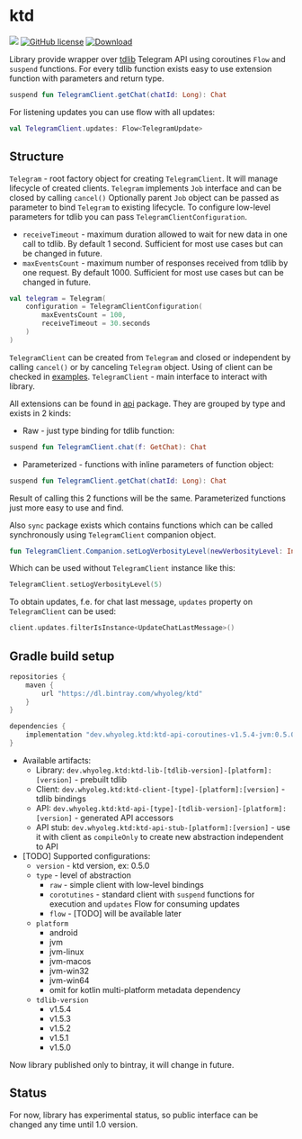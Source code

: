 # ktd

![](https://github.com/whyoleg/ktd/workflows/Build%20version/badge.svg)
[![GitHub license](https://img.shields.io/badge/license-Apache%20License%202.0-blue.svg?style=flat)](https://www.apache.org/licenses/LICENSE-2.0)
[![Download](https://api.bintray.com/packages/whyoleg/ktd/ktd/images/download.svg)](https://bintray.com/whyoleg/ktd/ktd/_latestVersion)

Library provide wrapper over [tdlib](https://github.com/tdlib/td) Telegram API using coroutines `Flow` and `suspend` functions.
For every tdlib function exists easy to use extension function with parameters and return type.

```kotlin
suspend fun TelegramClient.getChat(chatId: Long): Chat
``` 

For listening updates you can use flow with all updates:
```kotlin
val TelegramClient.updates: Flow<TelegramUpdate>
```

## Structure

`Telegram` - root factory object for creating `TelegramClient`. 
It will manage lifecycle of created clients.
`Telegram` implements `Job` interface and can be closed by calling `cancel()`
Optionally parent `Job` object can be passed as parameter to bind `Telegram` to existing lifecycle.
To configure low-level parameters for tdlib you can pass `TelegramClientConfiguration`.
- `receiveTimeout` - maximum duration allowed to wait for new data in one call to tdlib. 
By default 1 second.
Sufficient for most use cases but can be changed in future.
- `maxEventsCount` - maximum number of responses received from tdlib by one request. 
By default 1000.
Sufficient for most use cases but can be changed in future.

```kotlin
val telegram = Telegram(
    configuration = TelegramClientConfiguration(
        maxEventsCount = 100,
        receiveTimeout = 30.seconds
    )
)
```

`TelegramClient` can be created from `Telegram` and closed or independent by calling `cancel()` or by canceling `Telegram` object.
Using of client can be checked in [examples](https://github.com/whyoleg/ktd/tree/master/example/src/main/kotlin).
`TelegramClient` - main interface to interact with library. 

All extensions can be found in [api](https://github.com/whyoleg/ktd/tree/master/library/src/main/kotlin/dev/whyoleg/ktd/api) package.
They are grouped by type and exists in 2 kinds:
- Raw - just type binding for tdlib function:
```kotlin
suspend fun TelegramClient.chat(f: GetChat): Chat
``` 
- Parameterized - functions with inline parameters of function object:
```kotlin
suspend fun TelegramClient.getChat(chatId: Long): Chat
```
Result of calling this 2 functions will be the same. Parameterized functions just more easy to use and find.
 
Also `sync` package exists which contains functions which can be called synchronously using `TelegramClient` companion object.
 ```kotlin
fun TelegramClient.Companion.setLogVerbosityLevel(newVerbosityLevel: Int): Ok
``` 
Which can be used without `TelegramClient` instance like this:
```kotlin
TelegramClient.setLogVerbosityLevel(5)
```

To obtain updates, f.e. for chat last message, `updates` property on `TelegramClient` can be used:
```kotlin
client.updates.filterIsInstance<UpdateChatLastMessage>()
``` 

## Gradle build setup

```gradle
repositories {
    maven { 
        url "https://dl.bintray.com/whyoleg/ktd"
    }
}

dependencies {
    implementation "dev.whyoleg.ktd:ktd-api-coroutines-v1.5.4-jvm:0.5.0"
}
```

- Available artifacts:
  - Library: `dev.whyoleg.ktd:ktd-lib-[tdlib-version]-[platform]:[version]` - prebuilt tdlib
  - Client: `dev.whyoleg.ktd:ktd-client-[type]-[platform]:[version]` - tdlib bindings
  - API: `dev.whyoleg.ktd:ktd-api-[type]-[tdlib-version]-[platform]:[version]` - generated API accessors
  - API stub: `dev.whyoleg.ktd:ktd-api-stub-[platform]:[version]` - use it with client as `compileOnly` 
  to create new abstraction independent to API
- [TODO] Supported configurations:
    - `version` - ktd version, ex: 0.5.0
    - `type` - level of abstraction
      - `raw` - simple client with low-level bindings
      - `corotutines` - standard client with `suspend` functions for execution and `updates` Flow for consuming updates
      - `flow` - [TODO] will be available later
    - `platform`
      - android 
      - jvm
      - jvm-linux
      - jvm-macos
      - jvm-win32
      - jvm-win64
      - omit for kotlin multi-platform metadata dependency
    - `tdlib-version`
      - v1.5.4
      - v1.5.3
      - v1.5.2
      - v1.5.1
      - v1.5.0

Now library published only to bintray, it will change in future.


## Status

For now, library has experimental status, so public interface can be changed any time until 1.0 version.
